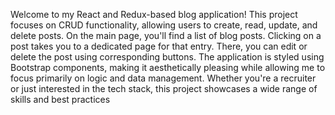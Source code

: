 <p>
Welcome to my React and Redux-based blog application! This project focuses on CRUD functionality, allowing users to create, read, update, and delete posts. On the main page, you'll find a list of blog posts. Clicking on a post takes you to a dedicated page for that entry. There, you can edit or delete the post using corresponding buttons. The application is styled using Bootstrap components, making it aesthetically pleasing while allowing me to focus primarily on logic and data management. Whether you're a recruiter or just interested in the tech stack, this project showcases a wide range of skills and best practices</p>
